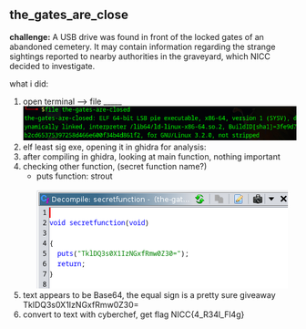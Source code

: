 ## the_gates_are_close ##

__challenge:__ A USB drive was found in front of the locked gates of an abandoned cemetery. It may contain information regarding the strange sightings reported to nearby authorities in the graveyard, which NICC decided to investigate.<br>

what i did:

1. open terminal --> file _____
![alt text](the_gate_is_closedp1.png)
2. elf least sig exe, opening it in ghidra for analysis:
3. after compiling in ghidra, looking at main function, nothing important
4. checking other function, (secret function name?)
    - puts function: strout<br>
<br>![alt text](the_gate_is_closedp2.png)<br>
5. text appears to be Base64, the equal sign is a pretty sure giveaway
TklDQ3s0X1IzNGxfRmw0Z30=<br>
6. convert to text with cyberchef, get flag
NICC{4_R34l_Fl4g}<br>



